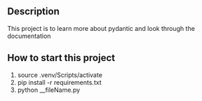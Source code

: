 ## Description
This project is to learn more about pydantic and look through the documentation

## How to start this project
1. source .venv/Scripts/activate
2. pip install -r requirements.txt
3. python __fileName.py


